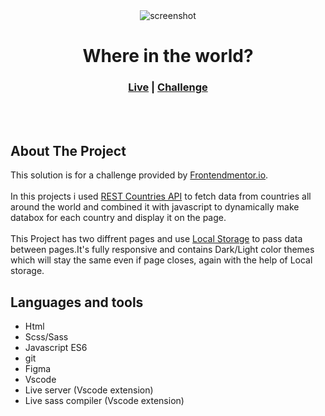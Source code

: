 <div align="center">
  <img src="https://user-images.githubusercontent.com/17798691/153429115-d171ffd4-0c55-4bf6-8391-33fd1aef51ed.png" align="center" alt="screenshot">
  <h1 align="center" font-size="48">Where in the world?</h1>

  <h3>
    <a href="https://aligjahed.github.io/FEMC_Rest-Countries-App/">Live</a>
    <span>|</span>
    <a href="https://www.frontendmentor.io/challenges/rest-countries-api-with-color-theme-switcher-5cacc469fec04111f7b848ca">Challenge</a>
</div>
  
<br></br>
  
## About The Project
This solution is for a challenge provided by <a href="https://www.frontendmentor.io/">Frontendmentor.io</a>.
<br></br>
In this projects i used <a href="https://restcountries.com/">REST Countries API</a> to fetch data from countries all around the world and combined it with javascript to dynamically make databox for each country and display it on the page.
<br></br>
This Project has two diffrent pages and use <a href="https://www.w3schools.com/html/html5_webstorage.asp">Local Storage</a> to pass data between pages.It's fully responsive and contains Dark/Light color themes which will stay the same even if page closes, again with the help of Local storage.

## Languages and tools
- Html
- Scss/Sass
- Javascript ES6
- git
- Figma
- Vscode
- Live server (Vscode extension)
- Live sass compiler (Vscode extension)
